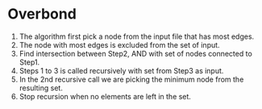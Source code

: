# Overbond

1. The algorithm first pick a node from the input file that has most edges.
2. The node with most edges is excluded from the set of input.
3. Find intersection between Step2, AND with set of nodes connected to Step1.
4. Steps 1 to 3 is called recursively with set from Step3 as input.
5. In the 2nd recursive call we are picking the minimum node from the resulting set.
6. Stop recursion when no elements are left in the set.
